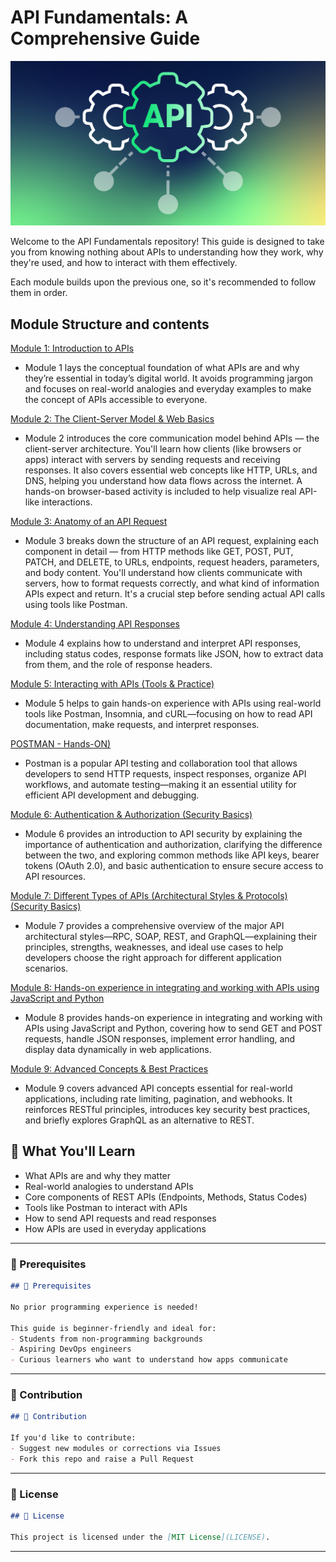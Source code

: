 # API Fundamentals: A Comprehensive Guide


<img src="https://github.com/bhuvan-raj/API-From-Scratch/blob/main/assets/API.png" alt="Banner" />


Welcome to the API Fundamentals repository! This guide is designed to take you from knowing nothing about APIs to understanding how they work, why they're used, and how to interact with them effectively.

Each module builds upon the previous one, so it's recommended to follow them in order.


## Module Structure and contents


 [Module 1: Introduction to APIs](Module%201/README.md)

- Module 1 lays the conceptual foundation of what APIs are and why they’re essential in today’s digital world. It avoids programming jargon and focuses on real-world analogies and everyday examples to make the concept of APIs accessible to everyone.


 [Module 2: The Client-Server Model & Web Basics](Module%202/README.md)
 
- Module 2 introduces the core communication model behind APIs — the client-server architecture. You'll learn how clients (like browsers or apps) interact with servers by sending requests and receiving responses. It also covers essential web concepts like HTTP, URLs, and DNS, helping you understand how data flows across the internet. A hands-on browser-based activity is included to help visualize real API-like interactions.


 [Module 3: Anatomy of an API Request](Module%203/README.md)
 
- Module 3 breaks down the structure of an API request, explaining each component in detail — from HTTP methods like GET, POST, PUT, PATCH, and DELETE, to URLs, endpoints, request headers, parameters, and body content. You'll understand how clients communicate with servers, how to format requests correctly, and what kind of information APIs expect and return. It's a crucial step before sending actual API calls using tools like Postman.


[Module 4: Understanding API Responses](Module%204/README.md)

- Module 4 explains how to understand and interpret API responses, including status codes, response formats like JSON, how to extract data from them, and the role of response headers.

[Module 5: Interacting with APIs (Tools & Practice)](Module%205/README.md)

- Module 5 helps to gain hands-on experience with APIs using real-world tools like Postman, Insomnia, and cURL—focusing on how to read API documentation, make requests, and interpret responses.


[POSTMAN - Hands-ON)](POSTMAN-HandsOn/README.md)

- Postman is a popular API testing and collaboration tool that allows developers to send HTTP requests, inspect responses, organize API workflows, and automate testing—making it an essential utility for efficient API development and debugging.

[Module 6: Authentication & Authorization (Security Basics)](Module%206/README.md)

- Module 6 provides an introduction to API security by explaining the importance of authentication and authorization, clarifying the difference between the two, and exploring common methods like API keys, bearer tokens (OAuth 2.0), and basic authentication to ensure secure access to API resources.

[Module 7: Different Types of APIs (Architectural Styles & Protocols) (Security Basics)](Module%207/README.md)

- Module 7 provides a comprehensive overview of the major API architectural styles—RPC, SOAP, REST, and GraphQL—explaining their principles, strengths, weaknesses, and ideal use cases to help developers choose the right approach for different application scenarios.


[Module 8: Hands-on experience in integrating and working with APIs using JavaScript and Python ](Module%208/README.md)

- Module 8 provides hands-on experience in integrating and working with APIs using JavaScript and Python, covering how to send GET and POST requests, handle JSON responses, implement error handling, and display data dynamically in web applications.
  

[Module 9: Advanced Concepts & Best Practices ](Module%209/README.md)


- Module 9 covers advanced API concepts essential for real-world applications, including rate limiting, pagination, and webhooks. It reinforces RESTful principles, introduces key security best practices, and briefly explores GraphQL as an alternative to REST.



## 🧠 What You'll Learn

- What APIs are and why they matter
- Real-world analogies to understand APIs
- Core components of REST APIs (Endpoints, Methods, Status Codes)
- Tools like Postman to interact with APIs
- How to send API requests and read responses
- How APIs are used in everyday applications


---

### 📌 Prerequisites

```markdown
## 📌 Prerequisites

No prior programming experience is needed!

This guide is beginner-friendly and ideal for:
- Students from non-programming backgrounds
- Aspiring DevOps engineers
- Curious learners who want to understand how apps communicate
```

---

### 🙌 Contribution

```markdown
## 🙌 Contribution

If you'd like to contribute:
- Suggest new modules or corrections via Issues
- Fork this repo and raise a Pull Request
```

---

### 📄 License

```markdown
## 📄 License

This project is licensed under the [MIT License](LICENSE).
```

---
